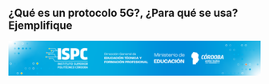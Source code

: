 ## ¿Qué es un protocolo 5G?, ¿Para qué se usa? Ejemplifique  

![Final](/assets/Curso%20ISPC%20final.png)